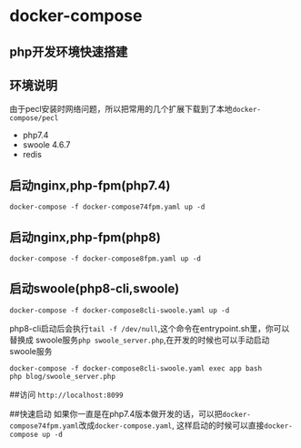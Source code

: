 # docker-compose
## php开发环境快速搭建
## 环境说明
由于pecl安装时网络问题，所以把常用的几个扩展下载到了本地`docker-compose/pecl`
- php7.4
- swoole 4.6.7 
- redis

## 启动nginx,php-fpm(php7.4)
``
docker-compose -f docker-compose74fpm.yaml up -d
``
## 启动nginx,php-fpm(php8)
```docker-compose -f docker-compose8fpm.yaml up -d```

## 启动swoole(php8-cli,swoole)
```docker-compose -f docker-compose8cli-swoole.yaml up -d```

php8-cli启动后会执行`tail -f /dev/null`,这个命令在entrypoint.sh里，你可以替换成
swoole服务```php swoole_server.php```,在开发的时候也可以手动启动swoole服务
```
docker-compose -f docker-compose8cli-swoole.yaml exec app bash
php blog/swoole_server.php

```

##访问
``http://localhost:8099``

##快速启动
如果你一直是在php7.4版本做开发的话，可以把`docker-compose74fpm.yaml`改成`docker-compose.yaml`,
这样启动的时候可以直接`docker-compose up -d`
